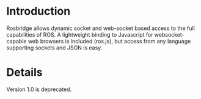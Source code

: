 # Introduction #

Rosbridge allows dynamic socket and web-socket based access to the full capabilities of ROS. A lightweight binding to Javascript for websocket-capable web browsers is included (ros.js), but access from any language supporting sockets and JSON is easy.


# Details #

Version 1.0 is deprecated.
